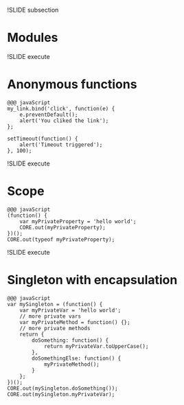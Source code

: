 !SLIDE subsection

# Modules #

!SLIDE execute
# Anonymous functions #

    @@@ javaScript
    my_link.bind('click', function(e) {
        e.preventDefault();
        alert('You cliked the link');
    };

    setTimeout(function() {
        alert('Timeout triggered');
    }, 100);

!SLIDE execute
# Scope #

    @@@ javaScript
    (function() {
        var myPrivateProperty = 'hello world';
        CORE.out(myPrivateProperty);
    })();
    CORE.out(typeof myPrivateProperty);

!SLIDE execute
# Singleton with encapsulation #

    @@@ javaScript
    var mySingleton = (function() {
        var myPrivateVar = 'hello world';
        // more private vars
        var myPrivateMethod = function() {};
        // more private methods
        return {
            doSomething: function() {
                return myPrivateVar.toUpperCase();
            },
            doSomethingElse: function() {
                myPrivateMethod();
            }
        };
    })();
    CORE.out(mySingleton.doSomething());
    CORE.out(mySingleton.myPrivateVar);

